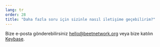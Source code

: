 ```yaml
---
lang: tr
order: 28
title: "Daha fazla soru için sizinle nasıl iletişime geçebilirim?"
---
```


Bize e-posta gönderebilirsiniz [hello@beetnetwork.org](mailto:hello@beetnetwork.org) veya bize katılın [Keybase](https://keybase.io/team/beet_network.public).
